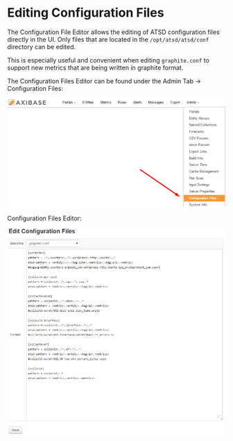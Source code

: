 Editing Configuration Files
===========================

The Configuration File Editor allows the editing of ATSD configuration
files directly in the UI. Only files that are located in the
`/opt/atsd/atsd/conf` directory can be edited.

This is especially useful and convenient when editing `graphite.conf` to
support new metrics that are being written in graphite format.

The Configuration Files Editor can be found under the Admin Tab -\>
Configuration Files:

![](images/configuration_files.png "configuration_files")

Configuration Files Editor:

![](images/configuration_files_editor.png "configuration_files_editor")